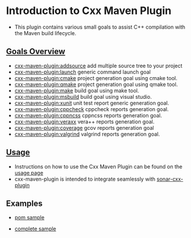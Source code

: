 # Introduction to Cxx Maven Plugin
* This plugin contains various small goals to assist C++ compilation with the Maven build lifecycle.

## [Goals Overview](http://franckbonin.github.com/cxx-maven-plugin/plugin-info.html)
* [cxx-maven-plugin:addsource](http://franckbonin.github.com/cxx-maven-plugin/addsource-mojo.html) add multiple source tree to your project
* [cxx-maven-plugin:launch](http://franckbonin.github.com/cxx-maven-plugin/launch-mojo.html) generic command launch goal
* [cxx-maven-plugin:cmake](http://franckbonin.github.com/cxx-maven-plugin/cmake-mojo.html) project generation goal using cmake tool.
* [cxx-maven-plugin:qmake](http://franckbonin.github.com/cxx-maven-plugin/qmake-mojo.html) project generation goal using qmake tool.
* [cxx-maven-plugin:make](http://franckbonin.github.com/cxx-maven-plugin/make-mojo.html) build goal using make tool.
* [cxx-maven-plugin:msbuild](http://franckbonin.github.com/cxx-maven-plugin/msbuild-mojo.html) build goal using visual studio.
* [cxx-maven-plugin:xunit](http://franckbonin.github.com/cxx-maven-plugin/xunit-mojo.html) unit test report generic generation goal.
* [cxx-maven-plugin:cppcheck](http://franckbonin.github.com/cxx-maven-plugin/cppcheck-mojo.html) cppcheck reports generation goal.
* [cxx-maven-plugin:cppncss](http://franckbonin.github.com/cxx-maven-plugin/cppncss-mojo.html) cppncss reports generation goal.
* [cxx-maven-plugin:veraxx](http://franckbonin.github.com/cxx-maven-plugin/veraxx-mojo.html) vera++ reports generation goal.
* [cxx-maven-plugin:coverage](http://franckbonin.github.com/cxx-maven-plugin/coverage-mojo.html) gcov reports generation goal
* [cxx-maven-plugin:valgrind](http://franckbonin.github.com/cxx-maven-plugin/valgrind-mojo.html) valgrind reports generation goal.

## [Usage](http://franckbonin.github.com/cxx-maven-plugin/plugin-info.html)
* Instructions on how to use the Cxx Maven Plugin can be found on the [usage page](http://franckbonin.github.com/cxx-maven-plugin/plugin-info.html)
* cxx-maven-plugin is intended to integrate seamlessly with [sonar-cxx-plugin](https://github.com/wenns/sonar-cxx)

## Examples
* [pom sample](http://franckbonin.github.com/cxx-maven-plugin/SAMPLE/pom.xml)

* [complete sample](http://franckbonin.github.com/cxx-maven-plugin/SAMPLE/CXX_PROJECT_SAMPLE.tgz)
